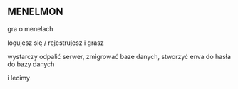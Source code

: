 ## MENELMON

gra o menelach

logujesz się / rejestrujesz i grasz

wystarczy odpalić serwer, zmigrować baze danych, stworzyć enva do hasła do bazy danych

i lecimy
